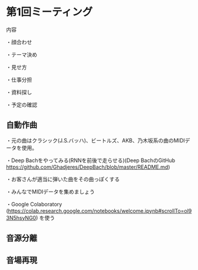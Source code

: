 # 第1回ミーティング

内容

・顔合わせ

・テーマ決め

・見せ方

・仕事分担

・資料探し

・予定の確認

## 自動作曲

・元の曲はクラシック(J.S.バッハ)、ビートルズ、AKB、乃木坂系の曲のMIDIデータを使用。

・Deep Bachをやってみる(RNNを前後で走らせる)(Deep BachのGitHub https://github.com/Ghadjeres/DeepBach/blob/master/README.md)

・お客さんが適当に弾いた曲をその曲っぽくする

・みんなでMIDIデータを集めましょう

・Google Colaboratory (https://colab.research.google.com/notebooks/welcome.ipynb#scrollTo=ol93N5hsyNG0) を使う

## 音源分離

## 音場再現 
